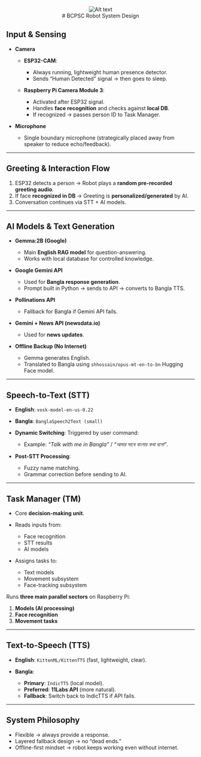 <div align="center">
  <img src="https://www.bcpsc.edu.bd/media/BCPSC.png" alt="Alt text">
</div>

<div style="text-align: center;">
# BCPSC Robot System Design
</div>

## Input & Sensing

* **Camera**

  * **ESP32-CAM**:

    * Always running, lightweight human presence detector.
    * Sends “Human Detected” signal → then goes to sleep.
  * **Raspberry Pi Camera Module 3**:

    * Activated after ESP32 signal.
    * Handles **face recognition** and checks against **local DB**.
    * If recognized → passes person ID to Task Manager.
* **Microphone**

  * Single boundary microphone (strategically placed away from speaker to reduce echo/feedback).

---

## Greeting & Interaction Flow

1. ESP32 detects a person → Robot plays a **random pre-recorded greeting audio**.
2. If face **recognized in DB** → Greeting is **personalized/generated** by AI.
3. Conversation continues via STT + AI models.

---

## AI Models & Text Generation

* **Gemma:2B (Google)**

  * Main **English RAG model** for question-answering.
  * Works with local database for controlled knowledge.

* **Google Gemini API**

  * Used for **Bangla response generation**.
  * Prompt built in Python → sends to API → converts to Bangla TTS.

* **Pollinations API**

  * Fallback for Bangla if Gemini API fails.

* **Gemini + News API (newsdata.io)**

  * Used for **news updates**.

* **Offline Backup (No Internet)**

  * Gemma generates English.
  * Translated to Bangla using `shhossain/opus-mt-en-to-bn` Hugging Face model.

---

## Speech-to-Text (STT)

* **English**: `vosk-model-en-us-0.22`
* **Bangla**: `BanglaSpeech2Text (small)`
* **Dynamic Switching**: Triggered by user command:

  * Example: *“Talk with me in Bangla”* / *“আমার সাথে বাংলায় কথা বলো”*.
* **Post-STT Processing**:

  * Fuzzy name matching.
  * Grammar correction before sending to AI.

---

## Task Manager (TM)

* Core **decision-making unit**.
* Reads inputs from:

  * Face recognition
  * STT results
  * AI models
* Assigns tasks to:

  * Text models
  * Movement subsystem
  * Face-tracking subsystem

Runs **three main parallel sectors** on Raspberry Pi:

1. **Models (AI processing)**
2. **Face recognition**
3. **Movement tasks**

---

## Text-to-Speech (TTS)

* **English**: `KittenML/KittenTTS` (fast, lightweight, clear).
* **Bangla**:

  * **Primary**: `IndicTTS` (local model).
  * **Preferred**: **11Labs API** (more natural).
  * **Fallback**: Switch back to IndicTTS if API fails.

---

## System Philosophy

* Flexible → always provide a response.
* Layered fallback design → no “dead ends.”
* Offline-first mindset → robot keeps working even without internet.
